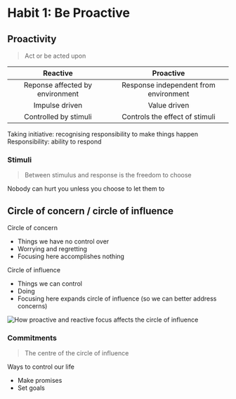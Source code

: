 # Habit 1: Be Proactive

## Proactivity

> Act or be acted upon

|            Reactive             |               Proactive               |
| :-----------------------------: | :-----------------------------------: |
| Reponse affected by environment | Response independent from environment |
|         Impulse driven          |             Value driven              |
|      Controlled by stimuli      |    Controls the effect of stimuli     |

Taking initiative: recognising responsibility to make things happen
Responsibility: ability to respond

### Stimuli

> Between stimulus and response is the freedom to choose

Nobody can hurt you unless you choose to let them to

## Circle of concern / circle of influence

Circle of concern
- Things we have no control over
- Worrying and regretting
- Focusing here accomplishes nothing

Circle of influence
- Things we can control
- Doing
- Focusing here expands circle of influence
  (so we can better address concerns)

![How proactive and reactive focus affects the circle of influence](assets/images/circle-of-concern-and-influence.png)

### Commitments

> The centre of the circle of influence

Ways to control our life
- Make promises
- Set goals
